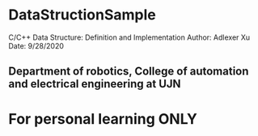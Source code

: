 # DataStructionSample
C/C++ Data Structure: Definition and Implementation
Author: Adlexer Xu
Date: 9/28/2020

## Department of robotics, College of automation and electrical engineering at UJN 
# For personal learning ONLY
